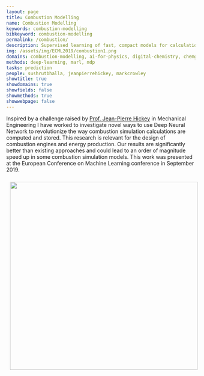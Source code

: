 ```yaml
---
layout: page
title: Combustion Modelling
name: Combustion Modelling
keywords: combustion-modelling
bibkeyword: combustion-modelling
permalink: /combustion/
description: Supervised learning of fast, compact models for calculations needed to simulate combustion. 
img: /assets/img/ECML2019/combustion1.png
domains: combustion-modelling, ai-for-physics, digital-chemistry, chemgymrl, ai-for-physics, ai-for-science
methods: deep-learning, marl, mdp
tasks: prediction
people: sushrutbhalla, jeanpierrehickey, markcrowley
showtitle: true
showdomains: true
showfields: false
showmethods: true
showwebpage: false
---
```

Inspired by a challenge raised by [Prof. Jean-Pierre Hickey](/people/jeanpierrehickey/) in Mechanical Engineering I have worked to investigate novel ways to use Deep Neural Network to revolutionize the way combustion simulation calculations are computed and stored. 
This research is relevant for the design of combustion engines and energy production. 
Our results are significantly better than existing approaches and could lead to an order of magnitude speed up in some combustion simulation models. This work was presented at the European Conference on Machine Learning conference in September 2019. 


<img src="/assets/img/ECML2019/combustionnetwork.png" style="width: 500px; padding: 10px; align: center;">



